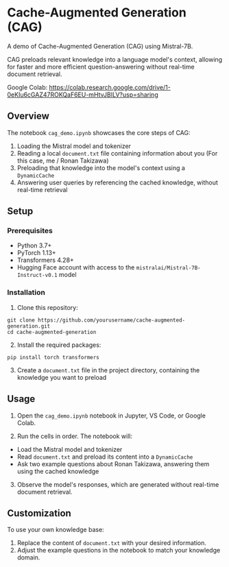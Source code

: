 # Cache-Augmented Generation (CAG)

A demo of Cache-Augmented Generation (CAG) using Mistral-7B. 

CAG preloads relevant knowledge into a language model's context, allowing for faster and more efficient question-answering without real-time document retrieval.

Google Colab: https://colab.research.google.com/drive/1-0eKIu6cGAZ47ROKQaF6EU-mHtvJBILV?usp=sharing

## Overview

The notebook `cag_demo.ipynb` showcases the core steps of CAG:

1. Loading the Mistral model and tokenizer
2. Reading a local `document.txt` file containing information about you (For this case, me / Ronan Takizawa)
3. Preloading that knowledge into the model's context using a `DynamicCache`
4. Answering user queries by referencing the cached knowledge, without real-time retrieval

## Setup

### Prerequisites

- Python 3.7+
- PyTorch 1.13+  
- Transformers 4.28+
- Hugging Face account with access to the `mistralai/Mistral-7B-Instruct-v0.1` model

### Installation

1. Clone this repository:

```
git clone https://github.com/yourusername/cache-augmented-generation.git
cd cache-augmented-generation
```

2. Install the required packages:
```
pip install torch transformers
```

3. Create a `document.txt` file in the project directory, containing the knowledge you want to preload

## Usage

1. Open the `cag_demo.ipynb` notebook in Jupyter, VS Code, or Google Colab.

2. Run the cells in order. The notebook will:
- Load the Mistral model and tokenizer
- Read `document.txt` and preload its content into a `DynamicCache` 
- Ask two example questions about Ronan Takizawa, answering them using the cached knowledge

3. Observe the model's responses, which are generated without real-time document retrieval.

## Customization

To use your own knowledge base:

1. Replace the content of `document.txt` with your desired information.
2. Adjust the example questions in the notebook to match your knowledge domain.
